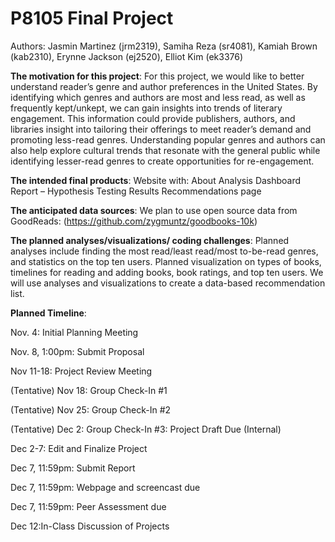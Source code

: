P8105 Final Project
================

Authors: Jasmin Martinez (jrm2319), Samiha Reza (sr4081), Kamiah Brown
(kab2310), Erynne Jackson (ej2520), Elliot Kim (ek3376)

**The motivation for this project**: For this project, we would like to
better understand reader’s genre and author preferences in the United
States. By identifying which genres and authors are most and less read,
as well as frequently kept/unkept, we can gain insights into trends of
literary engagement. This information could provide publishers, authors,
and libraries insight into tailoring their offerings to meet reader’s
demand and promoting less-read genres. Understanding popular genres and
authors can also help explore cultural trends that resonate with the
general public while identifying lesser-read genres to create
opportunities for re-engagement.

**The intended final products**: Website with: About Analysis Dashboard
Report – Hypothesis Testing Results Recommendations page

**The anticipated data sources**: We plan to use open source data from
GoodReads: (<https://github.com/zygmuntz/goodbooks-10k>)

**The planned analyses/visualizations/ coding challenges**: Planned
analyses include finding the most read/least read/most to-be-read
genres, and statistics on the top ten users. Planned visualization on
types of books, timelines for reading and adding books, book ratings,
and top ten users. We will use analyses and visualizations to create a
data-based recommendation list.

**Planned Timeline**:

Nov. 4: Initial Planning Meeting

Nov. 8, 1:00pm: Submit Proposal

Nov 11-18: Project Review Meeting

(Tentative) Nov 18: Group Check-In \#1

(Tentative) Nov 25: Group Check-In \#2

(Tentative) Dec 2: Group Check-In \#3: Project Draft Due (Internal)

Dec 2-7: Edit and Finalize Project

Dec 7, 11:59pm: Submit Report

Dec 7, 11:59pm: Webpage and screencast due

Dec 7, 11:59pm: Peer Assessment due

Dec 12:In-Class Discussion of Projects

